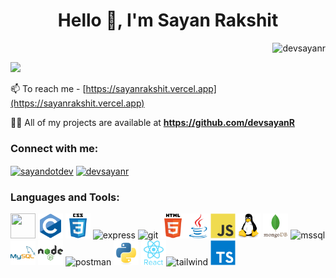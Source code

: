 <h1 align="center">Hello 👋, I'm Sayan Rakshit</h1>
<p align="left">
 <p align="right"> <img src="https://komarev.com/ghpvc/?username=devsayanr&label=Profile%20views&color=0e75b6&style=flat" alt="devsayanr" /> </p>
</p>

<img src="https://github.com/devsayanR/devsayanR/assets/145536447/6214e682-def3-4dd7-8a7d-acd0c657ef54">


📫 To reach me - [https://sayanrakshit.vercel.app](https://sayanrakshit.vercel.app)

👨‍💻 All of my projects are available at **https://github.com/devsayanR**

<h3 align="left">Connect with me:</h3>
<p align="left">
<a href="https://twitter.com/sayandotdev" target="blank"><img align="center" src="https://raw.githubusercontent.com/rahuldkjain/github-profile-readme-generator/master/src/images/icons/Social/twitter.svg" alt="sayandotdev" height="30" width="40" /></a>
<a href="https://linkedin.com/in/devsayanr" target="blank"><img align="center" src="https://raw.githubusercontent.com/rahuldkjain/github-profile-readme-generator/master/src/images/icons/Social/linked-in-alt.svg" alt="devsayanr" height="30" width="40" /></a>
</p>

<h3 align="left">Languages and Tools:</h3>
<p align="left"> <img src="https://t4.ftcdn.net/jpg/05/83/61/63/240_F_583616375_80qhPkwmULzhpMzZaXgw9jYwucbev0HP.jpg" target="_blank" rel="noreferrer" width="40" height="40"> <img src="https://raw.githubusercontent.com/devicons/devicon/master/icons/c/c-original.svg" alt="c" width="40" height="40"/> <img src="https://raw.githubusercontent.com/devicons/devicon/master/icons/css3/css3-original-wordmark.svg" alt="css3" width="40" height="40"/> <img src="https://w7.pngwing.com/pngs/925/447/png-transparent-express-js-node-js-javascript-mongodb-node-js-text-trademark-logo.png" alt="express" width="40" height="40"/> <img src="https://www.vectorlogo.zone/logos/git-scm/git-scm-icon.svg" alt="git" width="40" height="40"/> <img src="https://raw.githubusercontent.com/devicons/devicon/master/icons/html5/html5-original-wordmark.svg" alt="html5" width="40" height="40"/><img src="https://raw.githubusercontent.com/devicons/devicon/master/icons/java/java-original.svg" alt="java" width="40" height="40"/><img src="https://raw.githubusercontent.com/devicons/devicon/master/icons/javascript/javascript-original.svg" alt="javascript" width="40" height="40"/><img src="https://raw.githubusercontent.com/devicons/devicon/master/icons/linux/linux-original.svg" alt="linux" width="40" height="40"/> <img src="https://raw.githubusercontent.com/devicons/devicon/master/icons/mongodb/mongodb-original-wordmark.svg" alt="mongodb" width="40" height="40"/> <img src="https://www.svgrepo.com/show/303229/microsoft-sql-server-logo.svg" alt="mssql" width="40" height="40"/> <img src="https://raw.githubusercontent.com/devicons/devicon/master/icons/mysql/mysql-original-wordmark.svg" alt="mysql" width="40" height="40"/> <img src="https://raw.githubusercontent.com/devicons/devicon/master/icons/nodejs/nodejs-original-wordmark.svg" alt="nodejs" width="40" height="40"/> <img src="https://www.vectorlogo.zone/logos/getpostman/getpostman-icon.svg" alt="postman" width="40" height="40"/> <img src="https://raw.githubusercontent.com/devicons/devicon/master/icons/python/python-original.svg" alt="python" width="40" height="40"/> <img src="https://raw.githubusercontent.com/devicons/devicon/master/icons/react/react-original-wordmark.svg" alt="react" width="40" height="40"/><img src="https://www.vectorlogo.zone/logos/tailwindcss/tailwindcss-icon.svg" alt="tailwind" width="40" height="40"/> <img src="https://raw.githubusercontent.com/devicons/devicon/master/icons/typescript/typescript-original.svg" alt="typescript" width="40" height="40"/> </p>
